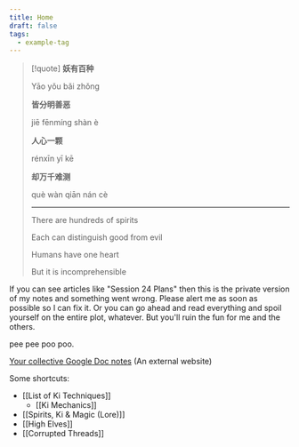```yaml
---
title: Home
draft: false
tags:
  - example-tag
---
```

> [!quote] 
>**妖有百种**
>
>Yāo yǒu bǎi zhǒng
>
>**皆分明善恶**
>
>jiē fēnmíng shàn è
>
>**人心一颗**
>
>rénxīn yī kē
>
>**却万千难测**
>
>què wàn qiān nán cè
>- - -
>There are hundreds of spirits
> 
>Each can distinguish good from evil
> 
>Humans have one heart
>
>But it is incomprehensible

If you can see articles like "Session 24 Plans" then this is the private version of my notes and something went wrong. Please alert me as soon as possible so I can fix it. Or you can go ahead and read everything and spoil yourself on the entire plot, whatever. But you'll ruin the fun for me and the others.

pee pee poo poo.

[Your collective Google Doc notes](https://docs.google.com/document/d/1nN9gfH4UaYdG1C9vrXNDUfEDHCNotvbNbWUefRiTjwc/edit) (An external website)

Some shortcuts:
- [[List of Ki Techniques]]
	- [[Ki Mechanics]]
- [[Spirits, Ki & Magic (Lore)]]
- [[High Elves]]
- [[Corrupted Threads]]